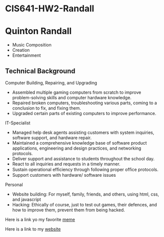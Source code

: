 # CIS641-HW2-Randall
# Quinton Randall


* Music Composition
* Creation
* Entertainment

## Technical Background 

Computer Building, Repairing, and Upgrading
* Assembled multiple gaming computers from scratch to improve problem-solving skills and computer hardware knowledge.
* Repaired broken computers, troubleshooting various parts, coming to a conclusion to fix, and fixing them. 
* Upgraded certain parts of existing computers to improve performance.

IT-Specialist
* Managed help desk agents assisting customers with system inquiries, software support, and hardware repair.
* Maintained a comprehensive knowledge base of software product applications, engineering and design practices, and networking protocols.
* Deliver support and assistance to students throughout the school day.
* React to all inquiries and requests in a timely manner.
* Sustain operational efﬁciency through following proper ofﬁce protocols.
* Support customers with hardware/ software issues

Personal
* Website building: For myself, family, friends, and others, using html, css, and javascript
* Hacking: Ethically of course, just to test out games, their defences, and how to improve them, prevent them from being hacked.

Here is a link yo my favorite [meme](https://www.google.com/url?sa=i&url=https%3A%2F%2Ftwitter.com%2Ftalia_the_taco%2Fstatus%2F845732066423705600&psig=AOvVaw3ZKRCdjDtdmdPVNwrIT_e8&ust=1726354969291000&source=images&cd=vfe&opi=89978449&ved=0CBQQjRxqFwoTCPiF4syDwYgDFQAAAAAdAAAAABAE)

Here is a link to my [website](https://thesnzent.com)
